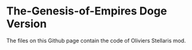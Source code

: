 # The-Genesis-of-Empires Doge Version
The files on this Github page contain the code of Oliviers Stellaris mod.
